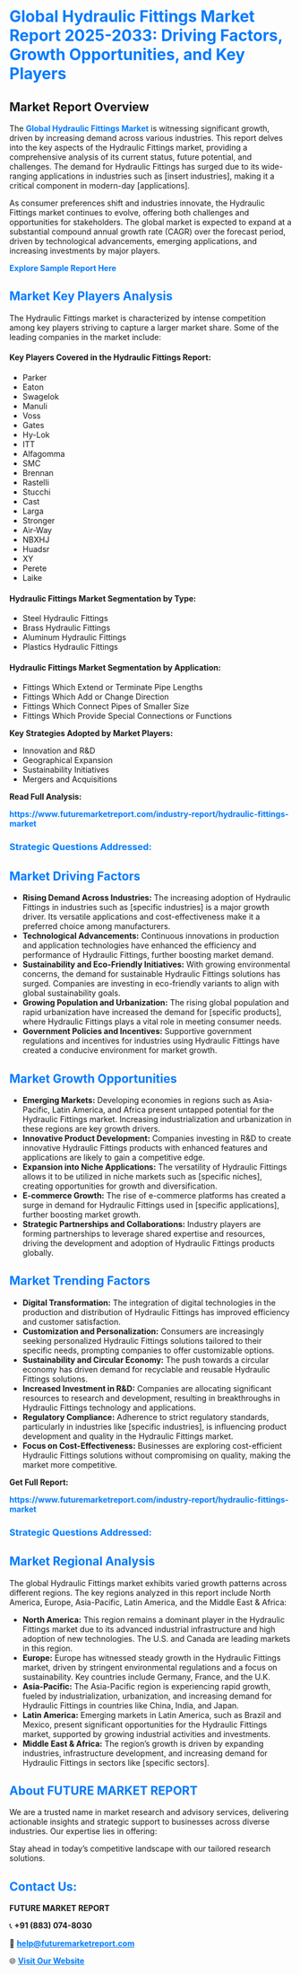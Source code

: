 <h1 style="color: #007BFF;">Global Hydraulic Fittings Market Report 2025-2033: Driving Factors, Growth Opportunities, and Key Players</h1>

<section id="overview">
<h2>Market Report Overview</h2>
<p>The <a href="https://www.futuremarketreport.com/industry-report/hydraulic-fittings-market" style="color: #007BFF; text-decoration: none;"><strong>Global Hydraulic Fittings Market</strong></a> is witnessing significant growth, driven by increasing demand across various industries. This report delves into the key aspects of the Hydraulic Fittings market, providing a comprehensive analysis of its current status, future potential, and challenges. The demand for Hydraulic Fittings has surged due to its wide-ranging applications in industries such as [insert industries], making it a critical component in modern-day [applications].</p>
<p>As consumer preferences shift and industries innovate, the Hydraulic Fittings market continues to evolve, offering both challenges and opportunities for stakeholders. The global market is expected to expand at a substantial compound annual growth rate (CAGR) over the forecast period, driven by technological advancements, emerging applications, and increasing investments by major players.</p>
</section>

<section id="overview">
<p><a href="https://www.futuremarketreport.com/request-sample/reportId=104162" style="color: #007BFF; text-decoration: none;"><strong>Explore Sample Report Here</strong></a></p>
</section>

<section id="key-players">
<h2 style="color: #007BFF;">Market Key Players Analysis</h2>
<p>The Hydraulic Fittings market is characterized by intense competition among key players striving to capture a larger market share. Some of the leading companies in the market include:</p>
<h4>Key Players Covered in the Hydraulic Fittings Report:</h4>
<ul><li>Parker</li><li>Eaton</li><li>Swagelok</li><li>Manuli</li><li>Voss</li><li>Gates</li><li>Hy-Lok</li><li>ITT</li><li>Alfagomma</li><li>SMC</li><li>Brennan</li><li>Rastelli</li><li>Stucchi</li><li>Cast</li><li>Larga</li><li>Stronger</li><li>Air-Way</li><li>NBXHJ</li><li>Huadsr</li><li>XY</li><li>Perete</li><li>Laike</li></ul>
<h4>Hydraulic Fittings Market Segmentation by Type:</h4>
<ul><li>Steel Hydraulic Fittings</li><li>Brass Hydraulic Fittings</li><li>Aluminum Hydraulic Fittings</li><li>Plastics Hydraulic Fittings</li></ul>

<h4>Hydraulic Fittings Market Segmentation by Application:</h4>
<ul><li>Fittings Which Extend or Terminate Pipe Lengths</li><li>Fittings Which Add or Change Direction</li><li>Fittings Which Connect Pipes of Smaller Size</li><li>Fittings Which Provide Special Connections or Functions</li></ul>
<p><strong>Key Strategies Adopted by Market Players:</strong></p>
<ul>
<li>Innovation and R&D</li>
<li>Geographical Expansion</li>
<li>Sustainability Initiatives</li>
<li>Mergers and Acquisitions</li>
</ul>
</section>

<section>
<p><strong>Read Full Analysis: </strong></p><a href="https://www.futuremarketreport.com/industry-report/hydraulic-fittings-market" style="color: #007BFF; text-decoration: none;"><strong>https://www.futuremarketreport.com/industry-report/hydraulic-fittings-market</strong></a>
<h3 style="color: #007BFF;">Strategic Questions Addressed:</h3>
</section>

<section id="driving-factors">
<h2 style="color: #007BFF;">Market Driving Factors</h2>
<ul>
<li><strong>Rising Demand Across Industries:</strong> The increasing adoption of Hydraulic Fittings in industries such as [specific industries] is a major growth driver. Its versatile applications and cost-effectiveness make it a preferred choice among manufacturers.</li>
<li><strong>Technological Advancements:</strong> Continuous innovations in production and application technologies have enhanced the efficiency and performance of Hydraulic Fittings, further boosting market demand.</li>
<li><strong>Sustainability and Eco-Friendly Initiatives:</strong> With growing environmental concerns, the demand for sustainable Hydraulic Fittings solutions has surged. Companies are investing in eco-friendly variants to align with global sustainability goals.</li>
<li><strong>Growing Population and Urbanization:</strong> The rising global population and rapid urbanization have increased the demand for [specific products], where Hydraulic Fittings plays a vital role in meeting consumer needs.</li>
<li><strong>Government Policies and Incentives:</strong> Supportive government regulations and incentives for industries using Hydraulic Fittings have created a conducive environment for market growth.</li>
</ul>
</section>

<section id="growth-opportunities">
<h2 style="color: #007BFF;">Market Growth Opportunities</h2>
<ul>
<li><strong>Emerging Markets:</strong> Developing economies in regions such as Asia-Pacific, Latin America, and Africa present untapped potential for the Hydraulic Fittings market. Increasing industrialization and urbanization in these regions are key growth drivers.</li>
<li><strong>Innovative Product Development:</strong> Companies investing in R&D to create innovative Hydraulic Fittings products with enhanced features and applications are likely to gain a competitive edge.</li>
<li><strong>Expansion into Niche Applications:</strong> The versatility of Hydraulic Fittings allows it to be utilized in niche markets such as [specific niches], creating opportunities for growth and diversification.</li>
<li><strong>E-commerce Growth:</strong> The rise of e-commerce platforms has created a surge in demand for Hydraulic Fittings used in [specific applications], further boosting market growth.</li>
<li><strong>Strategic Partnerships and Collaborations:</strong> Industry players are forming partnerships to leverage shared expertise and resources, driving the development and adoption of Hydraulic Fittings products globally.</li>
</ul>
</section>

<section id="trending-factors">
<h2 style="color: #007BFF;">Market Trending Factors</h2>
<ul>
<li><strong>Digital Transformation:</strong> The integration of digital technologies in the production and distribution of Hydraulic Fittings has improved efficiency and customer satisfaction.</li>
<li><strong>Customization and Personalization:</strong> Consumers are increasingly seeking personalized Hydraulic Fittings solutions tailored to their specific needs, prompting companies to offer customizable options.</li>
<li><strong>Sustainability and Circular Economy:</strong> The push towards a circular economy has driven demand for recyclable and reusable Hydraulic Fittings solutions.</li>
<li><strong>Increased Investment in R&D:</strong> Companies are allocating significant resources to research and development, resulting in breakthroughs in Hydraulic Fittings technology and applications.</li>
<li><strong>Regulatory Compliance:</strong> Adherence to strict regulatory standards, particularly in industries like [specific industries], is influencing product development and quality in the Hydraulic Fittings market.</li>
<li><strong>Focus on Cost-Effectiveness:</strong> Businesses are exploring cost-efficient Hydraulic Fittings solutions without compromising on quality, making the market more competitive.</li>
</ul>
</section>

<section>
<p><strong>Get Full Report: </strong></p><a href="https://www.futuremarketreport.com/industry-report/hydraulic-fittings-market" style="color: #007BFF; text-decoration: none;"><strong>https://www.futuremarketreport.com/industry-report/hydraulic-fittings-market</strong></a>
<h3 style="color: #007BFF;">Strategic Questions Addressed:</h3>
</section>


<section id="regional-analysis">
<h2 style="color: #007BFF;">Market Regional Analysis</h2>
<p>The global Hydraulic Fittings market exhibits varied growth patterns across different regions. The key regions analyzed in this report include North America, Europe, Asia-Pacific, Latin America, and the Middle East & Africa:</p>
<ul>
<li><strong>North America:</strong> This region remains a dominant player in the Hydraulic Fittings market due to its advanced industrial infrastructure and high adoption of new technologies. The U.S. and Canada are leading markets in this region.</li>
<li><strong>Europe:</strong> Europe has witnessed steady growth in the Hydraulic Fittings market, driven by stringent environmental regulations and a focus on sustainability. Key countries include Germany, France, and the U.K.</li>
<li><strong>Asia-Pacific:</strong> The Asia-Pacific region is experiencing rapid growth, fueled by industrialization, urbanization, and increasing demand for Hydraulic Fittings in countries like China, India, and Japan.</li>
<li><strong>Latin America:</strong> Emerging markets in Latin America, such as Brazil and Mexico, present significant opportunities for the Hydraulic Fittings market, supported by growing industrial activities and investments.</li>
<li><strong>Middle East & Africa:</strong> The region’s growth is driven by expanding industries, infrastructure development, and increasing demand for Hydraulic Fittings in sectors like [specific sectors].</li>
</ul>
</section>

<footer>
<h2 style="color: #007BFF;">About FUTURE MARKET REPORT</h2>
<p>We are a trusted name in market research and advisory services, delivering actionable insights and strategic support to businesses across diverse industries. Our expertise lies in offering:</p>

<p>Stay ahead in today’s competitive landscape with our tailored research solutions.</p>

<h2 style="color: #007BFF;">Contact Us:</h2>
<p><strong>FUTURE MARKET REPORT</strong></p>
<p>📞 <strong>+91 (883) 074-8030</strong></p>
<p>📧 <strong><a href="mailto:help@futuremarketreport.com" style="color: #007BFF;">help@futuremarketreport.com</a></strong></p>
<p>🌐 <strong><a href="https://www.futuremarketreport.com/" style="color: #007BFF;">Visit Our Website</a></strong></p>
</footer>